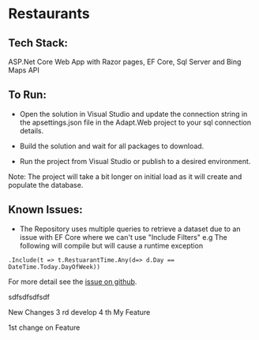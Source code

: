 # Restaurants

Tech Stack:
-----------
ASP.Net Core Web App with Razor pages, EF Core, Sql Server and Bing Maps API

To Run:
-------
- Open the solution in Visual Studio and update the connection string in the apsettings.json file in the Adapt.Web project to your sql connection details.

- Build the solution and wait for all packages to download.

- Run the project from Visual Studio or publish to a desired environment.

Note: The project will take a bit longer on initial load as it will create and populate the database.

Known Issues:
-------------
- The Repository uses multiple queries to retrieve a dataset due to 
an issue with EF Core where we can't use "Include Filters"
 e.g The following will compile but will cause a runtime exception  
 ```
 .Include(t => t.RestuarantTime.Any(d=> d.Day == DateTime.Today.DayOfWeek))  
 ```
 For more detail see the [issue on github](https://github.com/zzzprojects/EntityFramework-Plus/issues/156).


sdfsdfsdfsdf
 
 



New Changes
3 rd develop
4 th My Feature


1st change on Feature